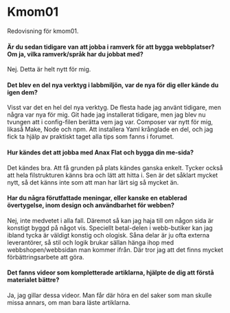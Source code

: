 Kmom01
===============================

Redovisning för kmom01.

#### Är du sedan tidigare van att jobba i ramverk för att bygga webbplatser? Om ja, vilka ramverk/språk har du jobbat med?
Nej. Detta är helt nytt för mig.

#### Det blev en del nya verktyg i labbmiljön, var de nya för dig eller kände du igen dem?
Visst var det en hel del nya verktyg. De flesta hade jag använt tidigare, men några var nya för mig. Git hade jag installerat tidigare, men jag blev nu tvungen att i config-filen berätta vem jag var. Composer var nytt för mig, likaså Make, Node och npm. Att installera Yaml krånglade en del, och jag fick ta hjälp av praktiskt taget alla tips som fanns i forumet.

#### Hur kändes det att jobba med Anax Flat och bygga din me-sida?
Det kändes bra. Att få grunden på plats kändes ganska enkelt. Tycker också att hela filstrukturen känns bra och lätt att hitta i. Sen är det såklart mycket nytt, så det känns inte som att man har lärt sig så mycket än.

#### Har du några förutfattade meningar, eller kanske en etablerad övertygelse, inom design och användbarhet för webben?
Nej, inte medvetet i alla fall. Däremot så kan jag haja till om någon sida är konstigt byggd på något vis. Speciellt betal-delen i webb-butiker kan jag ibland tycka är väldigt konstig och ologisk. Såna delar är ju ofta externa leverantörer, så stil och logik brukar sällan hänga ihop med webbshopen/webbsidan man kommer ifrån. Där tror jag att det finns mycket förbättringsarbete att göra.

#### Det fanns videor som kompletterade artiklarna, hjälpte de dig att förstå materialet bättre?
Ja, jag gillar dessa videor. Man får där höra en del saker som man skulle missa annars, om man bara läste artiklarna.
